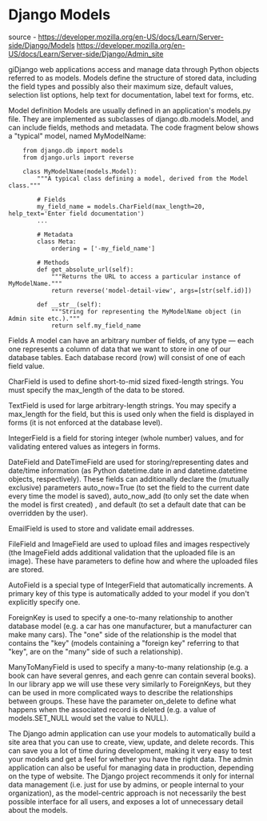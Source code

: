 # Django Models
source - https://developer.mozilla.org/en-US/docs/Learn/Server-side/Django/Models
https://developer.mozilla.org/en-US/docs/Learn/Server-side/Django/Admin_site

giDjango web applications access and manage data through Python objects referred to as models. Models define the 
structure of stored data, including the field types and possibly also their maximum size, default values, selection 
list options, help text for documentation, label text for forms, etc.

Model definition
Models are usually defined in an application's models.py file. They are implemented as subclasses of 
django.db.models.Model, and can include fields, methods and metadata. The code fragment below shows a "typical" model, 
named MyModelName:

        from django.db import models
        from django.urls import reverse
        
        class MyModelName(models.Model):
            """A typical class defining a model, derived from the Model class."""
        
            # Fields
            my_field_name = models.CharField(max_length=20, help_text='Enter field documentation')
            ...
        
            # Metadata
            class Meta:
                ordering = ['-my_field_name']
        
            # Methods
            def get_absolute_url(self):
                """Returns the URL to access a particular instance of MyModelName."""
                return reverse('model-detail-view', args=[str(self.id)])
        
            def __str__(self):
                """String for representing the MyModelName object (in Admin site etc.)."""
                return self.my_field_name

Fields
A model can have an arbitrary number of fields, of any type — each one represents a column of data that we want to 
store in one of our database tables. Each database record (row) will consist of one of each field value.

CharField is used to define short-to-mid sized fixed-length strings. You must specify the max_length of the data to 
be stored.

TextField is used for large arbitrary-length strings. You may specify a max_length for the field, but this is used 
only when the field is displayed in forms (it is not enforced at the database level).

IntegerField is a field for storing integer (whole number) values, and for validating entered values as integers 
in forms.

DateField and DateTimeField are used for storing/representing dates and date/time information (as Python datetime.date 
in and datetime.datetime objects, respectively). These fields can additionally declare the (mutually exclusive) 
parameters auto_now=True (to set the field to the current date every time the model is saved), auto_now_add (to only 
set the date when the model is first created) , and default (to set a default date that can be overridden by the user).

EmailField is used to store and validate email addresses.

FileField and ImageField are used to upload files and images respectively (the ImageField adds additional validation 
that the uploaded file is an image). These have parameters to define how and where the uploaded files are stored.

AutoField is a special type of IntegerField that automatically increments. A primary key of this type is automatically 
added to your model if you don't explicitly specify one.

ForeignKey is used to specify a one-to-many relationship to another database model (e.g. a car has one manufacturer, 
but a manufacturer can make many cars). The "one" side of the relationship is the model that contains the "key" (models 
containing a "foreign key" referring to that "key", are on the "many" side of such a relationship).

ManyToManyField is used to specify a many-to-many relationship (e.g. a book can have several genres, and each genre can 
contain several books). In our library app we will use these very similarly to ForeignKeys, but they can be used in 
more complicated ways to describe the relationships between groups. These have the parameter on_delete to define what 
happens when the associated record is deleted (e.g. a value of models.SET_NULL would set the value to NULL).

The Django admin application can use your models to automatically build a site area that you can use to create, view, 
update, and delete records. This can save you a lot of time during development, making it very easy to test your models 
and get a feel for whether you have the right data. The admin application can also be useful for managing data in 
production, depending on the type of website. The Django project recommends it only for internal data management 
(i.e. just for use by admins, or people internal to your organization), as the model-centric approach is not 
necessarily the best possible interface for all users, and exposes a lot of unnecessary detail about the models.
